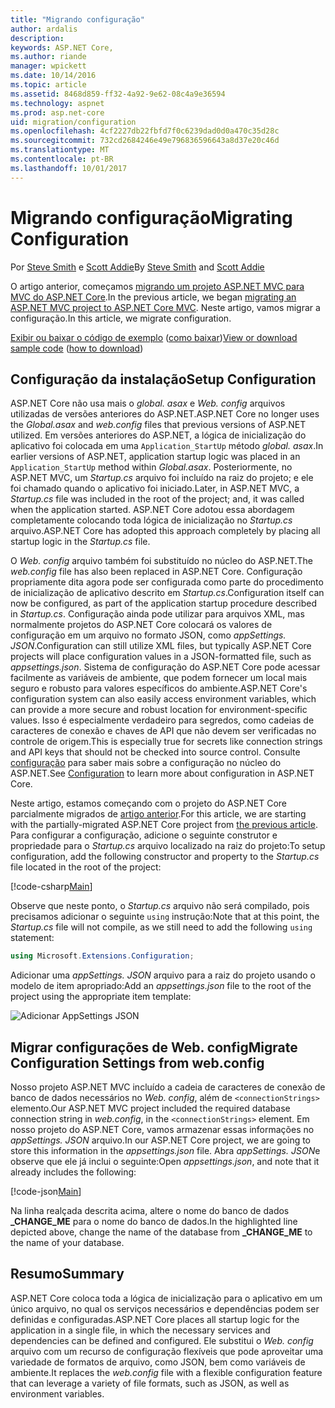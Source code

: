 ```yaml
---
title: "Migrando configuração"
author: ardalis
description: 
keywords: ASP.NET Core,
ms.author: riande
manager: wpickett
ms.date: 10/14/2016
ms.topic: article
ms.assetid: 8468d859-ff32-4a92-9e62-08c4a9e36594
ms.technology: aspnet
ms.prod: asp.net-core
uid: migration/configuration
ms.openlocfilehash: 4cf2227db22fbfd7f0c6239dad0d0a470c35d28c
ms.sourcegitcommit: 732cd2684246e49e796836596643a8d37e20c46d
ms.translationtype: MT
ms.contentlocale: pt-BR
ms.lasthandoff: 10/01/2017
---
```

# <a name="migrating-configuration"></a><span data-ttu-id="5bbe7-103">Migrando configuração</span><span class="sxs-lookup"><span data-stu-id="5bbe7-103">Migrating Configuration</span></span>

<span data-ttu-id="5bbe7-104">Por [Steve Smith](https://ardalis.com/) e [Scott Addie](https://scottaddie.com)</span><span class="sxs-lookup"><span data-stu-id="5bbe7-104">By [Steve Smith](https://ardalis.com/) and [Scott Addie](https://scottaddie.com)</span></span>

<span data-ttu-id="5bbe7-105">O artigo anterior, começamos [migrando um projeto ASP.NET MVC para MVC do ASP.NET Core](mvc.md).</span><span class="sxs-lookup"><span data-stu-id="5bbe7-105">In the previous article, we began [migrating an ASP.NET MVC project to ASP.NET Core MVC](mvc.md).</span></span> <span data-ttu-id="5bbe7-106">Neste artigo, vamos migrar a configuração.</span><span class="sxs-lookup"><span data-stu-id="5bbe7-106">In this article, we migrate configuration.</span></span>

<span data-ttu-id="5bbe7-107">[Exibir ou baixar o código de exemplo](https://github.com/aspnet/Docs/tree/master/aspnetcore/migration/configuration/samples) ([como baixar](xref:tutorials/index#how-to-download-a-sample))</span><span class="sxs-lookup"><span data-stu-id="5bbe7-107">[View or download sample code](https://github.com/aspnet/Docs/tree/master/aspnetcore/migration/configuration/samples) ([how to download](xref:tutorials/index#how-to-download-a-sample))</span></span>

## <a name="setup-configuration"></a><span data-ttu-id="5bbe7-108">Configuração da instalação</span><span class="sxs-lookup"><span data-stu-id="5bbe7-108">Setup Configuration</span></span>

<span data-ttu-id="5bbe7-109">ASP.NET Core não usa mais o *global. asax* e *Web. config* arquivos utilizadas de versões anteriores do ASP.NET.</span><span class="sxs-lookup"><span data-stu-id="5bbe7-109">ASP.NET Core no longer uses the *Global.asax* and *web.config* files that previous versions of ASP.NET utilized.</span></span> <span data-ttu-id="5bbe7-110">Em versões anteriores do ASP.NET, a lógica de inicialização do aplicativo foi colocada em uma `Application_StartUp` método *global. asax*.</span><span class="sxs-lookup"><span data-stu-id="5bbe7-110">In earlier versions of ASP.NET, application startup logic was placed in an `Application_StartUp` method within *Global.asax*.</span></span> <span data-ttu-id="5bbe7-111">Posteriormente, no ASP.NET MVC, um *Startup.cs* arquivo foi incluído na raiz do projeto; e ele foi chamado quando o aplicativo foi iniciado.</span><span class="sxs-lookup"><span data-stu-id="5bbe7-111">Later, in ASP.NET MVC, a *Startup.cs* file was included in the root of the project; and, it was called when the application started.</span></span> <span data-ttu-id="5bbe7-112">ASP.NET Core adotou essa abordagem completamente colocando toda lógica de inicialização no *Startup.cs* arquivo.</span><span class="sxs-lookup"><span data-stu-id="5bbe7-112">ASP.NET Core has adopted this approach completely by placing all startup logic in the *Startup.cs* file.</span></span>

<span data-ttu-id="5bbe7-113">O *Web. config* arquivo também foi substituído no núcleo do ASP.NET.</span><span class="sxs-lookup"><span data-stu-id="5bbe7-113">The *web.config* file has also been replaced in ASP.NET Core.</span></span> <span data-ttu-id="5bbe7-114">Configuração propriamente dita agora pode ser configurada como parte do procedimento de inicialização de aplicativo descrito em *Startup.cs*.</span><span class="sxs-lookup"><span data-stu-id="5bbe7-114">Configuration itself can now be configured, as part of the application startup procedure described in *Startup.cs*.</span></span> <span data-ttu-id="5bbe7-115">Configuração ainda pode utilizar para arquivos XML, mas normalmente projetos do ASP.NET Core colocará os valores de configuração em um arquivo no formato JSON, como *appSettings. JSON*.</span><span class="sxs-lookup"><span data-stu-id="5bbe7-115">Configuration can still utilize XML files, but typically ASP.NET Core projects will place configuration values in a JSON-formatted file, such as *appsettings.json*.</span></span> <span data-ttu-id="5bbe7-116">Sistema de configuração do ASP.NET Core pode acessar facilmente as variáveis de ambiente, que podem fornecer um local mais seguro e robusto para valores específicos do ambiente.</span><span class="sxs-lookup"><span data-stu-id="5bbe7-116">ASP.NET Core's configuration system can also easily access environment variables, which can provide a more secure and robust location for environment-specific values.</span></span> <span data-ttu-id="5bbe7-117">Isso é especialmente verdadeiro para segredos, como cadeias de caracteres de conexão e chaves de API que não devem ser verificadas no controle de origem.</span><span class="sxs-lookup"><span data-stu-id="5bbe7-117">This is especially true for secrets like connection strings and API keys that should not be checked into source control.</span></span> <span data-ttu-id="5bbe7-118">Consulte [configuração](../fundamentals/configuration.md) para saber mais sobre a configuração no núcleo do ASP.NET.</span><span class="sxs-lookup"><span data-stu-id="5bbe7-118">See [Configuration](../fundamentals/configuration.md) to learn more about configuration in ASP.NET Core.</span></span>

<span data-ttu-id="5bbe7-119">Neste artigo, estamos começando com o projeto do ASP.NET Core parcialmente migrados de [artigo anterior](mvc.md).</span><span class="sxs-lookup"><span data-stu-id="5bbe7-119">For this article, we are starting with the partially-migrated ASP.NET Core project from [the previous article](mvc.md).</span></span> <span data-ttu-id="5bbe7-120">Para configurar a configuração, adicione o seguinte construtor e propriedade para o *Startup.cs* arquivo localizado na raiz do projeto:</span><span class="sxs-lookup"><span data-stu-id="5bbe7-120">To setup configuration, add the following constructor and property to the *Startup.cs* file located in the root of the project:</span></span>

[!code-csharp[Main](configuration/samples/WebApp1/src/WebApp1/Startup.cs?range=11-21)]

<span data-ttu-id="5bbe7-121">Observe que neste ponto, o *Startup.cs* arquivo não será compilado, pois precisamos adicionar o seguinte `using` instrução:</span><span class="sxs-lookup"><span data-stu-id="5bbe7-121">Note that at this point, the *Startup.cs* file will not compile, as we still need to add the following `using` statement:</span></span>

```csharp
using Microsoft.Extensions.Configuration;
```

<span data-ttu-id="5bbe7-122">Adicionar uma *appSettings. JSON* arquivo para a raiz do projeto usando o modelo de item apropriado:</span><span class="sxs-lookup"><span data-stu-id="5bbe7-122">Add an *appsettings.json* file to the root of the project using the appropriate item template:</span></span>

![Adicionar AppSettings JSON](configuration/_static/add-appsettings-json.png)

## <a name="migrate-configuration-settings-from-webconfig"></a><span data-ttu-id="5bbe7-124">Migrar configurações de Web. config</span><span class="sxs-lookup"><span data-stu-id="5bbe7-124">Migrate Configuration Settings from web.config</span></span>

<span data-ttu-id="5bbe7-125">Nosso projeto ASP.NET MVC incluído a cadeia de caracteres de conexão de banco de dados necessários no *Web. config*, além de `<connectionStrings>` elemento.</span><span class="sxs-lookup"><span data-stu-id="5bbe7-125">Our ASP.NET MVC project included the required database connection string in *web.config*, in the `<connectionStrings>` element.</span></span> <span data-ttu-id="5bbe7-126">Em nosso projeto do ASP.NET Core, vamos armazenar essas informações no *appSettings. JSON* arquivo.</span><span class="sxs-lookup"><span data-stu-id="5bbe7-126">In our ASP.NET Core project, we are going to store this information in the *appsettings.json* file.</span></span> <span data-ttu-id="5bbe7-127">Abra *appSettings. JSON*e observe que ele já inclui o seguinte:</span><span class="sxs-lookup"><span data-stu-id="5bbe7-127">Open *appsettings.json*, and note that it already includes the following:</span></span>

[!code-json[Main](../migration/configuration/samples/WebApp1/src/WebApp1/appsettings.json?highlight=4)]


<span data-ttu-id="5bbe7-128">Na linha realçada descrita acima, altere o nome do banco de dados **_CHANGE_ME** para o nome do banco de dados.</span><span class="sxs-lookup"><span data-stu-id="5bbe7-128">In the highlighted line depicted above, change the name of the database from **_CHANGE_ME** to the name of your database.</span></span>

## <a name="summary"></a><span data-ttu-id="5bbe7-129">Resumo</span><span class="sxs-lookup"><span data-stu-id="5bbe7-129">Summary</span></span>

<span data-ttu-id="5bbe7-130">ASP.NET Core coloca toda a lógica de inicialização para o aplicativo em um único arquivo, no qual os serviços necessários e dependências podem ser definidas e configuradas.</span><span class="sxs-lookup"><span data-stu-id="5bbe7-130">ASP.NET Core places all startup logic for the application in a single file, in which the necessary services and dependencies can be defined and configured.</span></span> <span data-ttu-id="5bbe7-131">Ele substitui o *Web. config* arquivo com um recurso de configuração flexíveis que pode aproveitar uma variedade de formatos de arquivo, como JSON, bem como variáveis de ambiente.</span><span class="sxs-lookup"><span data-stu-id="5bbe7-131">It replaces the *web.config* file with a flexible configuration feature that can leverage a variety of file formats, such as JSON, as well as environment variables.</span></span>
